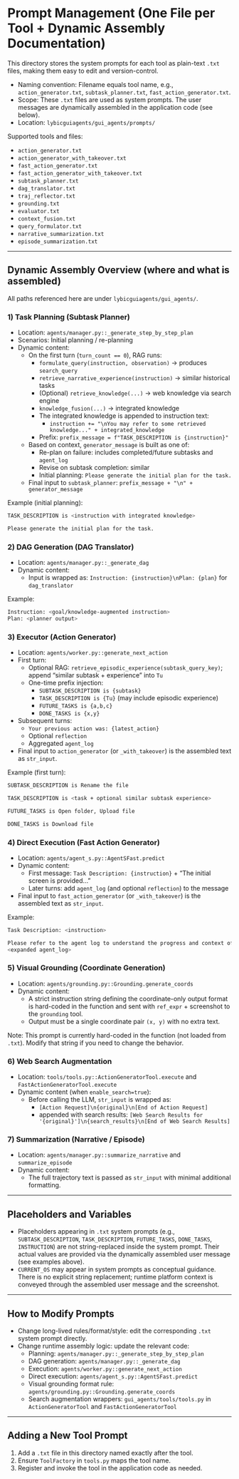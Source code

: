 # Prompt Management (One File per Tool + Dynamic Assembly Documentation)

This directory stores the system prompts for each tool as plain-text `.txt` files, making them easy to edit and version-control.

- Naming convention: Filename equals tool name, e.g., `action_generator.txt`, `subtask_planner.txt`, `fast_action_generator.txt`.
- Scope: These `.txt` files are used as system prompts. The user messages are dynamically assembled in the application code (see below).
- Location: `lybicguiagents/gui_agents/prompts/`

Supported tools and files:

- `action_generator.txt`
- `action_generator_with_takeover.txt`
- `fast_action_generator.txt`
- `fast_action_generator_with_takeover.txt`
- `subtask_planner.txt`
- `dag_translator.txt`
- `traj_reflector.txt`
- `grounding.txt`
- `evaluator.txt`
- `context_fusion.txt`
- `query_formulator.txt`
- `narrative_summarization.txt`
- `episode_summarization.txt`

---

## Dynamic Assembly Overview (where and what is assembled)

All paths referenced here are under `lybicguiagents/gui_agents/`.

### 1) Task Planning (Subtask Planner)

- Location: `agents/manager.py::_generate_step_by_step_plan`
- Scenarios: Initial planning / re-planning
- Dynamic content:
  - On the first turn (`turn_count == 0`), RAG runs:
    - `formulate_query(instruction, observation)` → produces `search_query`
    - `retrieve_narrative_experience(instruction)` → similar historical tasks
    - (Optional) `retrieve_knowledge(...)` → web knowledge via search engine
    - `knowledge_fusion(...)` → integrated knowledge
    - The integrated knowledge is appended to instruction text:
      - `instruction += "\nYou may refer to some retrieved knowledge..." + integrated_knowledge`
    - Prefix: `prefix_message = f"TASK_DESCRIPTION is {instruction}"`
  - Based on context, `generator_message` is built as one of:
    - Re-plan on failure: includes completed/future subtasks and `agent_log`
    - Revise on subtask completion: similar
    - Initial planning: `Please generate the initial plan for the task.`
  - Final input to `subtask_planner`: `prefix_message + "\n" + generator_message`

Example (initial planning):

```bash
TASK_DESCRIPTION is <instruction with integrated knowledge>

Please generate the initial plan for the task.
```

### 2) DAG Generation (DAG Translator)

- Location: `agents/manager.py::_generate_dag`
- Dynamic content:
  - Input is wrapped as: `Instruction: {instruction}\nPlan: {plan}` for `dag_translator`

Example:

```bash
Instruction: <goal/knowledge-augmented instruction>
Plan: <planner output>
```

### 3) Executor (Action Generator)

- Location: `agents/worker.py::generate_next_action`
- First turn:
  - Optional RAG: `retrieve_episodic_experience(subtask_query_key)`; append “similar subtask + experience” into `Tu`
  - One-time prefix injection:
    - `SUBTASK_DESCRIPTION is {subtask}`
    - `TASK_DESCRIPTION is {Tu}` (may include episodic experience)
    - `FUTURE_TASKS is {a,b,c}`
    - `DONE_TASKS is {x,y}`
- Subsequent turns:
  - `Your previous action was: {latest_action}`
  - Optional `reflection`
  - Aggregated `agent_log`
- Final input to `action_generator` (or `_with_takeover`) is the assembled text as `str_input`.

Example (first turn):

```bash
SUBTASK_DESCRIPTION is Rename the file

TASK_DESCRIPTION is <task + optional similar subtask experience>

FUTURE_TASKS is Open folder, Upload file

DONE_TASKS is Download file
```

### 4) Direct Execution (Fast Action Generator)

- Location: `agents/agent_s.py::AgentSFast.predict`
- Dynamic content:
  - First message: `Task Description: {instruction}` + “The initial screen is provided...”
  - Later turns: add `agent_log` (and optional `reflection`) to the message
- Final input to `fast_action_generator` (or `_with_takeover`) is the assembled text as `str_input`.

Example:

```bash
Task Description: <instruction>

Please refer to the agent log to understand the progress and context of the task so far.
<expanded agent_log>
```

### 5) Visual Grounding (Coordinate Generation)

- Location: `agents/grounding.py::Grounding.generate_coords`
- Dynamic content:
  - A strict instruction string defining the coordinate-only output format is hard-coded in the function and sent with `ref_expr` + screenshot to the `grounding` tool.
  - Output must be a single coordinate pair `(x, y)` with no extra text.

Note: This prompt is currently hard-coded in the function (not loaded from `.txt`). Modify that string if you need to change the behavior.

### 6) Web Search Augmentation

- Location: `tools/tools.py::ActionGeneratorTool.execute` and `FastActionGeneratorTool.execute`
- Dynamic content (when `enable_search=true`):
  - Before calling the LLM, `str_input` is wrapped as:
    - `[Action Request]\n{original}\n[End of Action Request]`
    - appended with search results: `[Web Search Results for '{original}']\n{search_results}\n[End of Web Search Results]`

### 7) Summarization (Narrative / Episode)

- Location: `agents/manager.py::summarize_narrative` and `summarize_episode`
- Dynamic content:
  - The full trajectory text is passed as `str_input` with minimal additional formatting.

---

## Placeholders and Variables

- Placeholders appearing in `.txt` system prompts (e.g., `SUBTASK_DESCRIPTION`, `TASK_DESCRIPTION`, `FUTURE_TASKS`, `DONE_TASKS`, `INSTRUCTION`) are not string-replaced inside the system prompt. Their actual values are provided via the dynamically assembled user message (see examples above).
- `CURRENT_OS` may appear in system prompts as conceptual guidance. There is no explicit string replacement; runtime platform context is conveyed through the assembled user message and the screenshot.

---

## How to Modify Prompts

- Change long-lived rules/format/style: edit the corresponding `.txt` system prompt directly.
- Change runtime assembly logic: update the relevant code:
  - Planning: `agents/manager.py::_generate_step_by_step_plan`
  - DAG generation: `agents/manager.py::_generate_dag`
  - Execution: `agents/worker.py::generate_next_action`
  - Direct execution: `agents/agent_s.py::AgentSFast.predict`
  - Visual grounding format rule: `agents/grounding.py::Grounding.generate_coords`
  - Search augmentation wrappers: `gui_agents/tools/tools.py` in `ActionGeneratorTool` and `FastActionGeneratorTool`

---

## Adding a New Tool Prompt

1) Add a `.txt` file in this directory named exactly after the tool.
2) Ensure `ToolFactory` in `tools.py` maps the tool name.
3) Register and invoke the tool in the application code as needed.
